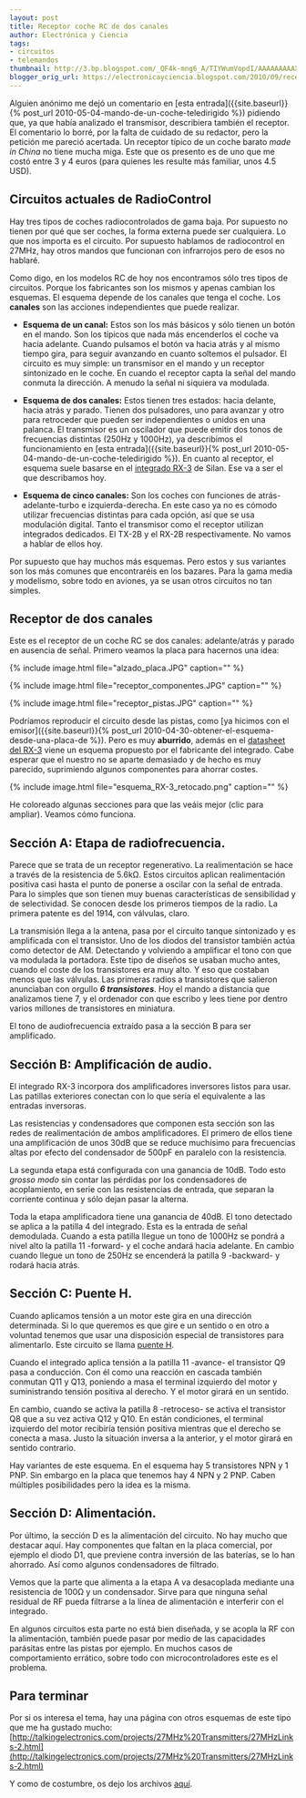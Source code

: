 ```yaml
---
layout: post
title: Receptor coche RC de dos canales
author: Electrónica y Ciencia
tags:
- circuitos
- telemandos
thumbnail: http://3.bp.blogspot.com/_QF4k-mng6_A/TIYWumVopdI/AAAAAAAAAXk/IcWXbIB6lTs/s72-c/alzado_placa.JPG
blogger_orig_url: https://electronicayciencia.blogspot.com/2010/09/receptor-coche-rc-de-dos-canales.html
---
```


Alguien anónimo me dejó un comentario en [esta entrada]({{site.baseurl}}{% post_url 2010-05-04-mando-de-un-coche-teledirigido %}) pidiendo que, ya que había analizado el transmisor, describiera también el receptor. El comentario lo borré, por la falta de cuidado de su redactor, pero la petición me pareció acertada. Un receptor típico de un coche barato *made in China* no tiene mucha miga. Este que os presento es de uno que me costó entre 3 y 4 euros (para quienes les resulte más familiar, unos 4.5 USD).

## Circuitos actuales de RadioControl

Hay tres tipos de coches radiocontrolados de gama baja. Por supuesto no tienen por qué que ser coches, la forma externa puede ser cualquiera. Lo que nos importa es el circuito. Por supuesto hablamos de radiocontrol en 27MHz, hay otros mandos que funcionan con infrarrojos pero de esos no hablaré.

Como digo, en los modelos RC de hoy nos encontramos sólo tres tipos de circuitos. Porque los fabricantes son los mismos y apenas cambian los esquemas. El esquema depende de los canales que tenga el coche. Los **canales** son las acciones independientes que puede realizar.

- **Esquema de un canal:** Estos son los más básicos y sólo tienen un botón en el mando. Son los típicos que nada más encenderlos el coche va hacia adelante. Cuando pulsamos el botón va hacia atrás y al mismo tiempo gira, para seguir avanzando en cuanto soltemos el pulsador. El circuito es muy simple: un transmisor en el mando y un receptor sintonizado en le coche. En cuando el receptor capta la señal del mando conmuta la dirección. A menudo la señal ni siquiera va modulada.

- **Esquema de dos canales:** Estos tienen tres estados: hacia delante, hacia atrás y parado. Tienen dos pulsadores, uno para avanzar y otro para retroceder que pueden ser independientes o unidos en una palanca. El transmisor es un oscilador que puede emitir dos tonos de frecuencias distintas (250Hz y 1000Hz), ya describimos el funcionamiento en [esta entrada]({{site.baseurl}}{% post_url 2010-05-04-mando-de-un-coche-teledirigido %}). En cuanto al receptor, el esquema suele basarse en el [integrado RX-3](http://www.alldatasheet.com/datasheet-pdf/pdf/156482/SILAN/RX-3.html) de Silan. Ese va a ser el que describamos hoy.

- **Esquema de cinco canales:** Son los coches con funciones de atrás-adelante-turbo e izquierda-derecha. En este caso ya no es cómodo utilizar frecuencias distintas para cada opción, así que se usa modulación digital. Tanto el transmisor como el receptor utilizan integrados dedicados. El TX-2B y el RX-2B respectivamente. No vamos a hablar de ellos hoy.

Por supuesto que hay muchos más esquemas. Pero estos y sus variantes son los más comunes que encontraréis en los bazares. Para la gama media y modelismo, sobre todo en aviones, ya se usan otros circuitos no tan simples.

## Receptor de dos canales

Este es el receptor de un coche RC se dos canales: adelante/atrás y parado en ausencia de señal. Primero veamos la placa para hacernos una idea:

{% include image.html file="alzado_placa.JPG" caption="" %}

{% include image.html file="receptor_componentes.JPG" caption="" %}

{% include image.html file="receptor_pistas.JPG" caption="" %}

Podríamos reproducir el circuito desde las pistas, como [ya hicimos con el emisor]({{site.baseurl}}{% post_url 2010-04-30-obtener-el-esquema-desde-una-placa-de %}). Pero es muy **aburrido**, además en el [datasheet del RX-3](http://www.alldatasheet.com/datasheet-pdf/pdf/156482/SILAN/RX-3.html) viene un esquema propuesto por el fabricante del integrado. Cabe esperar que el nuestro no se aparte demasiado y de hecho es muy parecido, suprimiendo algunos componentes para ahorrar costes.

{% include image.html file="esquema_RX-3_retocado.png" caption="" %}

He coloreado algunas secciones para que las veáis mejor (clic para ampliar). Veamos cómo funciona.

## Sección A: Etapa de radiofrecuencia.

Parece que se trata de un receptor regenerativo. La realimentación se hace a través de la resistencia de 5.6kΩ. Estos circuitos aplican realimentación positiva casi hasta el punto de ponerse a oscilar con la señal de entrada. Para lo simples que son tienen muy buenas características de sensibilidad y de selectividad. Se conocen desde los primeros tiempos de la radio. La primera patente es del 1914, con válvulas, claro.

La transmisión llega a la antena, pasa por el circuito tanque sintonizado y es amplificada con el transistor. Uno de los diodos del transistor también actúa como detector de AM. Detectando y volviendo a amplificar el tono con que va modulada la portadora. Este tipo de diseños se usaban mucho antes, cuando el coste de los transistores era muy alto. Y eso que costaban menos que las válvulas. Las primeras radios a transistores que salieron anunciaban con orgullo ***6 transistores***. Hoy el mando a distancia que analizamos tiene 7, y el ordenador con que escribo y lees tiene por dentro varios millones de transistores en miniatura.

El tono de audiofrecuencia extraído pasa a la sección B para ser amplificado.

## Sección B: Amplificación de audio.

El integrado RX-3 incorpora dos amplificadores inversores listos para usar. Las patillas exteriores conectan con lo que sería el equivalente a las entradas inversoras.

Las resistencias y condensadores que componen esta sección son las redes de realimentación de ambos amplificadores. El primero de ellos tiene una amplificación de unos 30dB que se reduce muchísimo para frecuencias altas por efecto del condensador de 500pF en paralelo con la resistencia.

La segunda etapa está configurada con una ganancia de 10dB. Todo esto *grosso modo* sin contar las pérdidas por los condensadores de acoplamiento, en serie con las resistencias de entrada, que separan la corriente continua y sólo dejan pasar la alterna. 

Toda la etapa amplificadora tiene una ganancia de 40dB. El tono detectado se aplica a la patilla 4 del integrado. Esta es la entrada de señal demodulada. Cuando a esta patilla llegue un tono de 1000Hz se pondrá a nivel alto la patilla 11 -forward- y el coche andará hacia adelante. En cambio cuando llegue un tono de 250Hz se encenderá la patilla 9 -backward- y rodará hacia atrás.

## Sección C: Puente H.

Cuando aplicamos tensión a un motor este gira en una dirección determinada. Si lo que queremos es que gire e un sentido o en otro a voluntad tenemos que usar una disposición especial de transistores para alimentarlo. Este circuito se llama [puente H](http://es.wikipedia.org/wiki/Puente_H_%28electr%C3%B3nica%29).

Cuando el integrado aplica tensión a la patilla 11 -avance- el transistor Q9 pasa a conducción. Con él como una reacción en cascada también conmutan Q11 y Q13, poniendo a masa el terminal izquierdo del motor y suministrando tensión positiva al derecho. Y el motor girará en un sentido.

En cambio, cuando se activa la patilla 8 -retroceso- se activa el transistor Q8 que a su vez activa Q12 y Q10. En están condiciones, el terminal izquierdo del motor recibiría tensión positiva mientras que el derecho se conecta a masa. Justo la situación inversa a la anterior, y el motor girará en sentido contrario.

Hay variantes de este esquema. En el esquema hay 5 transistores NPN y 1 PNP. Sin embargo en la placa que tenemos hay 4 NPN y 2 PNP. Caben múltiples posibilidades pero la idea es la misma.

## Sección D: Alimentación.

Por último, la sección D es la alimentación del circuito. No hay mucho que destacar aquí. Hay componentes que faltan en la placa comercial, por ejemplo el diodo D1, que previene contra inversión de las baterías, se lo han ahorrado. Así como algunos condensadores de filtrado.

Vemos que la parte que alimenta a la etapa A va desacoplada mediante una resistencia de 100Ω y un condensador. Sirve para que ninguna señal residual de RF pueda filtrarse a la línea de alimentación e interferir con el integrado. 

En algunos circuitos esta parte no está bien diseñada, y se acopla la RF con la alimentación, también puede pasar por medio de las capacidades parásitas entre las pistas por ejemplo. En muchos casos de comportamiento errático, sobre todo con microcontroladores este es el problema.

## Para terminar

Por si os interesa el tema, hay una página con otros esquemas de este tipo que me ha gustado mucho: [http://talkingelectronics.com/projects/27MHz%20Transmitters/27MHzLinks-2.html](http://talkingelectronics.com/projects/27MHz%20Transmitters/27MHzLinks-2.html)

Y como de costumbre, os dejo los archivos [aquí](https://sites.google.com/site/electronicayciencia/ReceptorRC_RX-3.rar).

